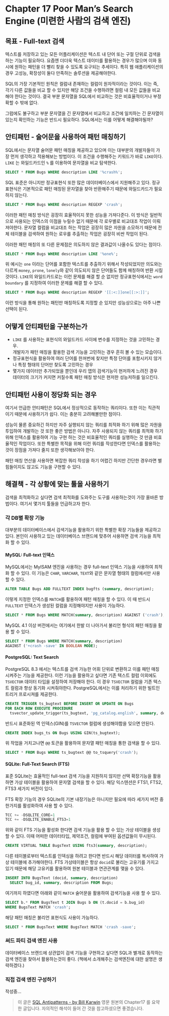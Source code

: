 # Chapter 17 Poor Man’s Search Engine (미련한 사람의 검색 엔진)

## 목표 - Full-text 검색
텍스트를 저장하고 있는 모든 어플리케이션은 텍스트 내 단어 또는 구절 단위로 검색을 하는 기능이 필요하다. 요즘엔 더더욱 텍스트 데이터를 활용하는 경우가 많으며 이와 동시에 원하는 패턴을 더 빨리 찾을 수 있도록 요구되는 추세이다. 특히 웹 애플리케이션의 경우 고성능, 확장성이 둘다 만족하는 솔루션을 제공해야한다.

SQL의 가장 기본적인 원칙은 컬럼내 존재하는 컬럼이 원자적이라는 것이다. 이는 즉, 각기 다른 값들을 비교 할 수 있지만 해당 조건을 수행하려면 컬럼 내 모든 값들을 비교해야 한다는 것이다. 결국 부분 문자열을 SQL에서 비교하는 것은 비효율적이거나 부정확할 수 밖에 없다.

그럼에도 불구하고 부분 문자열을 긴 문자열에서 비교하고 조건에 일치하는 긴 문자열이 있는지 확인하는 기능은 반드시 필요하다. SQL에서는 이를 어떻게 해결해야될까?

## 안티패턴 - 술어문을 사용하여 패턴 매칭하기
SQL에서는 문자열 술어문 패턴 매칭을 제공하고 있으며 이는 대부분의 개발자들이 가장 먼저 생각하고 적용해보는 방법이다. 이 조건을 수행해주는 키워드가 바로 `LIKE`이다. `LIKE` 는 와일드카드인 `%` 를 이용하여 문자열을 비교 탐색한다.

```sql
SELECT * FROM Bugs WHERE description LIKE '%crash%';
```
SQL 표준은 아니지만 정규표현식 또한 많은 데이터베이스에서 지원해주고 있다. 정규표현식은 기본적으로 패턴 매칭된 문자열을 찾아 반환해주기 때문에 와일드카드가 필요하지 않는다.

```sql
SELECT * FROM Bugs WHERE description REGEXP 'crash';
```

이러한 패턴 매칭 방식은 굉장히 효율적이지 못한 성능을 가져다준다. 이 방식은 일반적으로 사용되는 인덱스의 이점을 누릴수 없기 때문에 각 로우별로 비교대조 작업이 이뤄져야한다. 문자열 컬럼을 비교대조 하는 작업은 굉장히 많은 자원을 소모하기 때문에 전체 테이블을 검색하여 원하는 로우를 추출하는 작업은 굉장히 비싼 작업이 된다.

이러한 패턴 매칭의 또 다른 문제점은 의도하지 않은 결과값이 나올수도 있다는 점이다.

```sql
SELECT * FROM Bugs WHERE description LIKE '%one%';
```
위 예시는 `one` 이라는 단어를 포함한 텍스트를 추출하기 위해서 작성되었지만 의도와는 다르게 `money`, `prone`, `lonely`와 같이 의도되지 않은 단어들도 함께 매칭하여 반환 시킬 것이다. `LIKE`의 와일드카드로는 이런 문제를 해결 할 순 없지만 정규표현식에서는 `word boundary` 를 지정하여 이러한 문제를 해결 할 수 있다.

```sql
SELECT * FROM Bugs WHERE description REGEXP '[[:<:]]one[[:>:]]';
```

이런 방식을 통해 원하는 패턴만 매칭하도록 지정할 순 있지만 성능상으로는 아주 나쁜 선택이 된다.

## 어떻게 안티패턴을 구분하는가
* `LIKE` 를 사용하는 표현식의 와일드카드 사이에 변수를 지정하는 것을 고민하는 경우.<br>
개발자가 패턴 매칭을 활용한 검색 기능을 고민하는 경우 흔히 볼 수 있는 모습이다.
* 정규표현식을 활용하여 여러 단어를 한꺼번에 찾지만 특정 단어를 포함시키지 않거나 특정 형태의 단어만 찾도록 고민하는 경우<br>
* 몇가지 데이터만 추가되었을 뿐인데 우리 앱의 검색기능이 현저하게 느려진 경우<br>
데이터의 크기가 커지면 커질수록 패턴 매칭 방식은 현저한 성능저하를 일으킨다.

## 안티패턴 사용이 정당화 되는 경우
여기서 언급한 안티패턴은 SQL에서 정상적으로 동작하는 쿼리이다. 또한 이는 직관적이기 때문에 사용하기가 쉽다. 이는 충분히 고려해볼만한 점이다.

성능이 물론 중요하긴 하지만 자주 실행되지 않는 쿼리를 최적화 하기 위해 많은 자원을 투입하여 개발하는 것 또한 좋은 방법은 아니다. 자주 사용되지 않는 쿼리를 최적화 하기 위해 인덱스를 활용하여 기능 구현 하는 것은 비효율적인 쿼리를 실행하는 것 만큼 비효율적인 작업이다. 또한 특별한 목적을 위해 이런 쿼리를 작성한다면 인덱스를 활용하는 것이 장점을 가져다 줄지 또한 생각해보아야 한다.

패턴 매칭 연산을 사용하면 복잡한 쿼리 작성을 하기 어렵긴 하지만 간단한 경우라면 별 힘들이지도 않고도 기능을 구현할 수 있다.

## 해결책 - 각 상황에 맞는 툴을 사용하기
검색을 최적화하고 싶다면 검색 최적화를 도와주는 도구를 사용하는것이 가장 올바른 방법이다. 여기서 몇가지 툴들을 언급하고자 한다.

### 각 DB별 확장 기능
대부분의 데이터베이스에서 검색기능을 활용하기 위한 특별한 확장 기능들을 제공하고 있다. 본인이 사용하고 있는 데이터베이스 브랜드에 맞추어 사용하면 검색 기능을 최적화 할 수 있다.

#### MySQL: Full-text 인덱스
MySQL에서는 MyISAM 엔진을 사용하는 경우 full-text 인덱스 기능을 사용하여 최적화 할 수 있다. 이 기능은 `CHAR`, `VARCHAR`, `TEXT`와 같은 문자열 형태의 컬럼에서만 사용 할 수 있다.

```sql
ALTER TABLE Bugs ADD FULLTEXT INDEX bugfts (summary, description);
```
이렇게 지정한 인덱스를 `MATCH`를 활용하여 패턴 매칭을 할 수 있다. 이 때 반드시 `FULLTEXT` 인덱스가 생성된 컬럼을 지정해야지만 사용이 가능하다.

```sql
SELECT * FROM Bugs WHERE MATCH(summary, description) AGAINST ('crash');
```

MySQL 4.1 이상 버전에서는 여기에서 한발 더 나아가서 불리언 형식의 패턴 매칭을 활용 할 수 있다.
```sql
SELECT * FROM Bugs WHERE MATCH(summary, description)
AGAINST ('+crash -save' IN BOOLEAN MODE);
```

#### PostgreSQL: Text Search
PostgreSQL 8.3 에서는 텍스트를 검색 가능한 어휘 단위로 변환하고 이를 패턴 매칭 시켜주는 기능을 제공한다. 이런 기능을 활용하고 싶다면 기존 텍스트 컬럼 이외에도 `TSVECTOR` 데이터 타입을 설정하여 저장해야 한다. 이 경우 `TSVECTOR` 컬럼을 기존 텍스트 컬럼과 항상 동기화 시켜줘야한다. PostgreSQL에서는 이를 처리하기 위한 빌트인 트리거 프로시져를 제공한다.
```sql
CREATE TRIGGER ts_bugtext BEFORE INSERT OR UPDATE ON Bugs
FOR EACH ROW EXECUTE PROCEDURE
  tsvector_update_trigger(ts_bugtext, 'pg_catalog.english', summary, description);
```
반드시 표준화된 역 인덱스(GIN)를 `TSVECTOR` 컬럼에 생성해야함을 잊으면 안된다.

```sql
CREATE INDEX bugs_ts ON Bugs USING GIN(ts_bugtext);
```

위 작업을 거치고나면 `@@` 토큰을 활용하여 문자열 패턴 매칭을 통한 검색을 할 수 있다.
```sql
SELECT * FROM Bugs WHERE ts_bugtext @@ to_tsquery('crash');
```

#### SQLite: Full-Text Search (FTS)
표준 SQLite는 효율적인 full-text 검색 기능을 지원하지 않지만 선택 확장기능을 활용하면 가상 테이블을 활용하여 문자열 검색을 할 수 있다. 해당 익스텐션은 FTS1, FTS2, FTS3 세가지 버전이 있다.

FTS 확장 기능의 경우 SQLite의 기본 내장기능은 아니지만 필요에 따라 세가지 버전 중 한가지를 활성화하여 사용 할 수 있다.
```sql
TCC += -DSQLITE_CORE=1
TCC += -DSQLITE_ENABLE_FTS3=1
```
위와 같이 FTS 기능을 활성화 한다면 검색 기능을 활용 할 수 있는 가상 테이블을 생성할 수 있다. 이때 어떠한 데이터타입, 제약조건, 컬럼에 부여된 옵션값들이 무시된다.

```sql
CREATE VIRTUAL TABLE BugsText USING fts3(summary, description);
```
다른 테이블로부터 텍스트를 인덱싱을 하려고 한다면 반드시 해당 데이터를 복사하여 가상 테이블에 추가해야한다. FTS 가상테이블은 항상 `docid`로 불리는 고유기를 가지고 있기 때문에 해당 고유키를 활용하여 원본 테이블과 연관관계를 맺을 수 있다.

```sql
INSERT INTO BugsText (docid, summary, description)
  SELECT bug_id, summary, description FROM Bugs;
```
여기까지 하였다면 아래와 같이 `MATCH` 술어문을 활용하여 검색기능을 사용 할 수 있다.
```sql
SELECT b.* FROM BugsText t JOIN Bugs b ON (t.docid = b.bug_id)
WHERE BugsText MATCH 'crash';
```
해당 패턴 매칭은 불리언 표현식도 사용이 가능하다.
```sql
SELECT * FROM BugsText WHERE BugsText MATCH 'crash -save';
```

### 써드 파티 검색 엔진 사용
데이터베이스 브랜드에 상관없이 검색 기능을 구현하고 싶다면 SQL과 별개로 동작하는 검색 엔진을 찾아서 활용하는것이 좋다.
(책에서 소개해주는 검색엔진에 대한 설명은 생략하겠다.)

### 직접 검색 엔진 구성하기
작성중...

> 이 글은 [SQL Antipatterns - by Bill Karwin](https://pragprog.com/titles/bksqla/sql-antipatterns/) 영문 원본의 Chapter17 를 요약한 글입니다. 자의적인 해석이 들어 간 것을 참고하셨으면 좋겠습니다.
